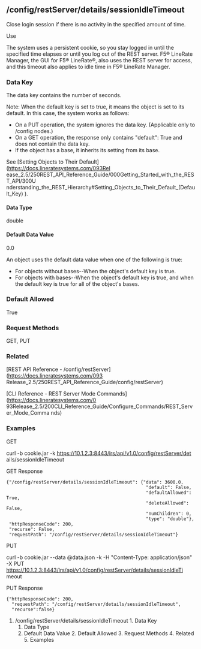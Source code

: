 ## /config/restServer/details/sessionIdleTimeout

Close login session if there is no activity in the specified amount of time.

Use

The system uses a persistent cookie, so you stay logged in until the specified
time elapses or until you log out of the REST server. F5® LineRate Manager,
the GUI for F5® LineRate®, also uses the REST server for access, and this
timeout also applies to idle time in F5® LineRate Manager.

### Data Key

The data key contains the number of seconds.

Note: When the default key is set to true, it means the object is set to its
default. In this case, the system works as follows:

  * On a PUT operation, the system ignores the data key. (Applicable only to /config nodes.)
  * On a GET operation, the response only contains "default": True and does not contain the data key.
  * If the object has a base, it inherits its setting from its base.

See [Setting Objects to Their Default](https://docs.lineratesystems.com/093Rel
ease_2.5/250REST_API_Reference_Guide/000Getting_Started_with_the_REST_API/300U
nderstanding_the_REST_Hierarchy#Setting_Objects_to_Their_Default_(Default_Key)
).

#### Data Type

double

#### Default Data Value

0.0

An object uses the default data value when one of the following is true:

  * For objects without bases--When the object's default key is true.
  * For objects with bases--When the object's default key is true, and when the default key is true for all of the object's bases.

### Default Allowed

True

### Request Methods

GET, PUT

### Related

[REST API Reference - /config/restServer](https://docs.lineratesystems.com/093
Release_2.5/250REST_API_Reference_Guide/config/restServer)

[CLI Reference - REST Server Mode Commands](https://docs.lineratesystems.com/0
93Release_2.5/200CLI_Reference_Guide/Configure_Commands/REST_Server_Mode_Comma
nds)

### Examples

GET

curl -b cookie.jar -k https://10.1.2.3:8443/lrs/api/v1.0/config/restServer/det
ails/sessionIdleTimeout

GET Response

    
    {"/config/restServer/details/sessionIdleTimeout": {"data": 3600.0,
                                                        "default": False,
                                                        "defaultAllowed": True,
                                                        "deleteAllowed": False,
                                                        "numChildren": 0,
                                                        "type": "double"},
     "httpResponseCode": 200,
     "recurse": False,
     "requestPath": "/config/restServer/details/sessionIdleTimeout"}
    

PUT

curl -b cookie.jar --data @data.json -k -H "Content-Type: application/json" -X
PUT https://10.1.2.3:8443/lrs/api/v1.0/config/restServer/details/sessionIdleTi
meout

PUT Response

    
    {"httpResponseCode": 200,
      "requestPath": "/config/restServer/details/sessionIdleTimeout",
      "recurse":false}

  1. /config/restServer/details/sessionIdleTimeout
    1. Data Key
      1. Data Type
      2. Default Data Value
    2. Default Allowed
    3. Request Methods
    4. Related
    5. Examples

